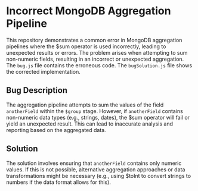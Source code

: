 # Incorrect MongoDB Aggregation Pipeline
This repository demonstrates a common error in MongoDB aggregation pipelines where the $sum operator is used incorrectly, leading to unexpected results or errors. The problem arises when attempting to sum non-numeric fields, resulting in an incorrect or unexpected aggregation.
The `bug.js` file contains the erroneous code.  The `bugSolution.js` file shows the corrected implementation.
## Bug Description
The aggregation pipeline attempts to sum the values of the field `anotherField` within the `$group` stage. However, if `anotherField` contains non-numeric data types (e.g., strings, dates), the $sum operator will fail or yield an unexpected result. This can lead to inaccurate analysis and reporting based on the aggregated data.
## Solution
The solution involves ensuring that `anotherField` contains only numeric values.  If this is not possible, alternative aggregation approaches or data transformations might be necessary (e.g., using $toInt to convert strings to numbers if the data format allows for this).